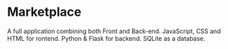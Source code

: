 # Marketplace
A full application combining both Front and Back-end.
JavaScript, CSS and HTML for rontend. Python & Flask for backend. SQLite as a database.
